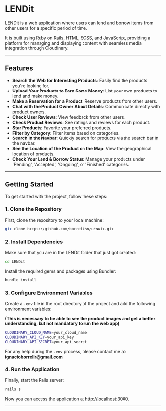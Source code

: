 # LENDit

LENDit is a web application where users can lend and borrow items from other users for a specific period of time. 

It is built using Ruby on Rails, HTML, SCSS, and JavaScript, providing a platform for managing and displaying content with seamless media integration through Cloudinary.

---

## Features

- **Search the Web for Interesting Products**: Easily find the products you're looking for.
- **Upload Your Products to Earn Some Money**: List your own products to lend and make money.
- **Make a Reservation for a Product**: Reserve products from other users.
- **Chat with the Product Owner About Details**: Communicate directly with product owners.
- **Check User Reviews**: View feedback from other users.
- **Check Product Reviews**: See ratings and reviews for each product.
- **Star Products**: Favorite your preferred products.
- **Filter by Category**: Filter items based on categories.
- **Search in the Navbar**: Quickly search for products via the search bar in the navbar.
- **See the Location of the Product on the Map**: View the geographical location of products.
- **Check Your Lend & Borrow Status**: Manage your products under 'Pending', 'Accepted', 'Ongoing', or 'Finished' categories.

---

## Getting Started

To get started with the project, follow these steps:

### 1. Clone the Repository

First, clone the repository to your local machine:

```bash
git clone https://github.com/borrellBR/LENDit.git
```

### 2. Install Dependencies

Make sure that you are in the LENDit folder that just got created:

```bash
cd LENDit
```


Install the required gems and packages using Bundler:

```bash
bundle install
```

### 3. Configure Environment Variables

Create a `.env` file in the root directory of the project and add the following environment variables:

**(This is necessary to be able to see the product images and get a better understanding, but not mandatory to run the web app)**

```bash
CLOUDINARY_CLOUD_NAME=your_cloud_name
CLOUDINARY_API_KEY=your_api_key
CLOUDINARY_API_SECRET=your_api_secret
```

For any help during the `.env` process, please contact me at:  
**ignacioborrellr@gmail.com**

### 4. Run the Application

Finally, start the Rails server:

```bash
rails s
```

Now you can access the application at [http://localhost:3000](http://localhost:3000).

---
